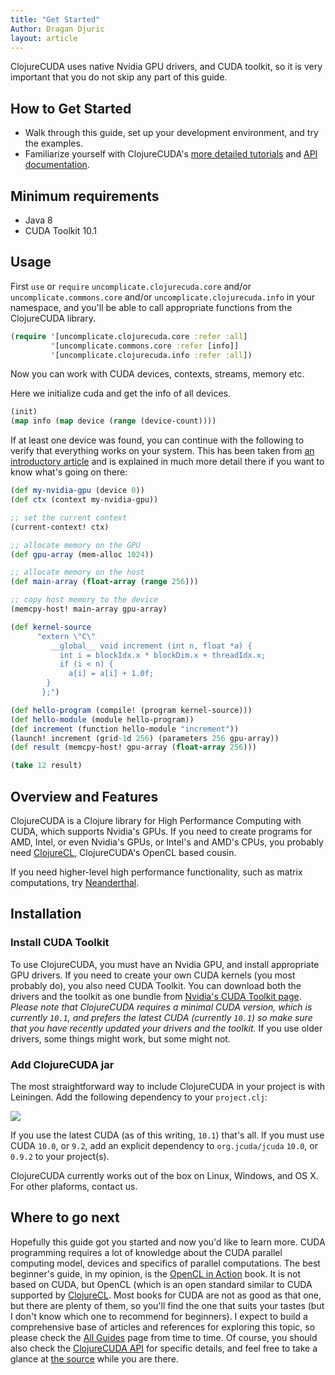 ```yaml
---
title: "Get Started"
Author: Dragan Djuric
layout: article
---
```


ClojureCUDA uses native Nvidia GPU drivers, and CUDA toolkit, so it is very important that you do not skip any part of this guide.

## How to Get Started
* Walk through this guide, set up your development environment, and try the examples.
* Familiarize yourself with ClojureCUDA's [more detailed tutorials](/articles/guides.html) and [API documentation](/codox).

## Minimum requirements
* Java 8
* CUDA Toolkit 10.1

## Usage

First `use` or `require` `uncomplicate.clojurecuda.core` and/or `uncomplicate.commons.core` and/or `uncomplicate.clojurecuda.info` in your namespace, and you'll be able to call appropriate functions from the ClojureCUDA library.

```clojure
(require '[uncomplicate.clojurecuda.core :refer :all]
         '[uncomplicate.commons.core :refer [info]]
         '[uncomplicate.clojurecuda.info :refer :all])
```

Now you can work with CUDA devices, contexts, streams, memory etc.

Here we initialize cuda and get the info of all devices.

```clojure
(init)
(map info (map device (range (device-count))))
```

If at least one device was found, you can continue with the following to verify that everything works on your system. This has been taken from [an introductory article](https://dragan.rocks/articles/18/Interactive-GPU-Programming-1-Hello-CUDA) and is explained in much more detail there if you want to know what's going on there:

```clojure
(def my-nvidia-gpu (device 0))
(def ctx (context my-nvidia-gpu))

;; set the current context
(current-context! ctx)

;; allocate memory on the GPU
(def gpu-array (mem-alloc 1024))

;; allocate memory on the host
(def main-array (float-array (range 256)))

;; copy host memory to the device
(memcpy-host! main-array gpu-array)

(def kernel-source
      "extern \"C\"
         __global__ void increment (int n, float *a) {
           int i = blockIdx.x * blockDim.x + threadIdx.x;
           if (i < n) {
             a[i] = a[i] + 1.0f;
        }
       };")

(def hello-program (compile! (program kernel-source)))
(def hello-module (module hello-program))
(def increment (function hello-module "increment"))
(launch! increment (grid-1d 256) (parameters 256 gpu-array))
(def result (memcpy-host! gpu-array (float-array 256)))

(take 12 result)
```

## Overview and Features

ClojureCUDA is a Clojure library for High Performance Computing with CUDA, which supports Nvidia's GPUs. If you need to create programs for AMD, Intel, or even Nvidia's GPUs, or Intel's and AMD's CPUs, you probably need [ClojureCL](https://clojurecl.uncomplicate.org), ClojureCUDA's OpenCL based cousin.

If you need higher-level high performance functionality, such as matrix computations, try [Neanderthal](https://neanderthal.uncomplicate.org).

## Installation

### Install CUDA Toolkit

To use ClojureCUDA, you must have an Nvidia GPU, and install appropriate GPU drivers. If you need to create your own CUDA kernels (you most probably do), you also need CUDA Toolkit. You can download both the drivers and the toolkit as one bundle from [Nvidia's CUDA Toolkit page](https://developer.nvidia.com/cuda-toolkit). *Please note that ClojureCUDA requires a minimal CUDA version, which is currently `10.1`, and prefers the latest CUDA (currently `10.1`) so make sure that you have recently updated your drivers and the toolkit.* If you use older drivers, some things might work, but some might not.

### Add ClojureCUDA jar

The most straightforward way to include ClojureCUDA in your project is with Leiningen. Add the following dependency to your `project.clj`:

![](https://clojars.org/uncomplicate/clojurecuda/latest-version.svg)

If you use the latest CUDA (as of this writing, `10.1`) that's all. If you must use CUDA `10.0`, or `9.2`, add an explicit
dependency to `org.jcuda/jcuda` `10.0`, or `0.9.2` to your project(s).

ClojureCUDA currently works out of the box on Linux, Windows, and OS X. For other plaforms, contact us.

## Where to go next

Hopefully this guide got you started and now you'd like to learn more. CUDA programming requires a lot of knowledge about the CUDA parallel computing model, devices and specifics of parallel computations. The best beginner's guide, in my opinion, is the [OpenCL in Action](https://www.amazon.com/OpenCL-Action-Accelerate-Graphics-Computations/dp/1617290173) book. It is not based on CUDA, but OpenCL (which is an open standard similar to CUDA supported by [ClojureCL](https://clojurecl.uncomplicate.org). Most books for CUDA are not as good as that one, but there are plenty of them, so you'll find the one that suits your tastes (but I don't know which one to recommend for beginners). I expect to build a comprehensive base of articles and references for exploring this topic, so please check the [All Guides](/articles/guides.html) page from time to time. Of course, you should also check the [ClojureCUDA API](/codox) for specific details, and feel free to take a glance at [the source](https://github.com/uncomplicate/clojurecuda) while you are there.
